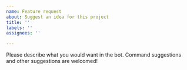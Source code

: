 ```yaml
---
name: Feature request
about: Suggest an idea for this project
title: ''
labels: ''
assignees: ''

---
```


Please describe what you would want in the bot.
Command suggestions and other suggestions are welcomed!
